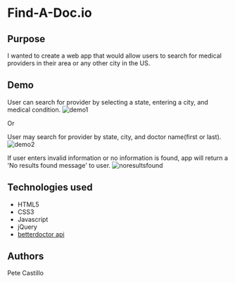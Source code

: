 # Find-A-Doc.io


## Purpose
I wanted to create a web app that would allow users to search for medical providers in their area or any other city in the US.

## Demo

User can search for provider by selecting a state, entering a city, and medical condition. 
![demo1](demo1statecityconditionsearch.gif)

Or

User may search for provider by state, city, and doctor name(first or last).
![demo2](demostatecitynamesearch.gif)

If user enters invalid information or no information is found, app will return a 'No results found message' to user.
![noresultsfound](noresultsfound.gif)


## Technologies used 
<ul>
  <li>HTML5</li>
  <li>CSS3</li>
  <li>Javascript</li>
  <li>jQuery</li>
  <li><a href="https://developer.betterdoctor.com/">betterdoctor api</a></li>
</ul>

## Authors
Pete Castillo
